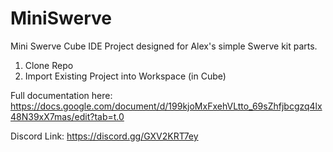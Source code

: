 # MiniSwerve
 
Mini Swerve Cube IDE Project designed for Alex's simple Swerve kit parts. 

1. Clone Repo
2. Import Existing Project into Workspace (in Cube)

Full documentation here: https://docs.google.com/document/d/199kjoMxFxehVLtto_69sZhfjbcgzq4lx48N39xX7mas/edit?tab=t.0 

Discord Link: https://discord.gg/GXV2KRT7ey 
